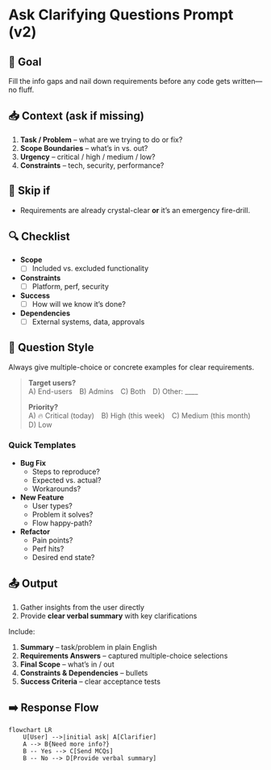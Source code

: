 # Ask Clarifying Questions Prompt (v2)

## 🎯 Goal
Fill the info gaps and nail down requirements before any code gets written—no fluff.

## 📥 Context (ask if missing)
1. **Task / Problem** – what are we trying to do or fix?
2. **Scope Boundaries** – what’s in vs. out?
3. **Urgency** – critical / high / medium / low?
4. **Constraints** – tech, security, performance?

## 🚦 Skip if
- Requirements are already crystal-clear **or** it’s an emergency fire-drill.

## 🔍 Checklist
- **Scope**  
  - [ ] Included vs. excluded functionality  
- **Constraints**  
  - [ ] Platform, perf, security  
- **Success**  
  - [ ] How will we know it’s done?  
- **Dependencies**  
  - [ ] External systems, data, approvals  

## 💬 Question Style
Always give multiple-choice or concrete examples for clear requirements.

> **Target users?**  
> A) End-users B) Admins C) Both D) Other: ____  
>
> **Priority?**  
> A) 🔥 Critical (today) B) High (this week) C) Medium (this month) D) Low

### Quick Templates
- **Bug Fix**  
  - Steps to reproduce?  
  - Expected vs. actual?  
  - Workarounds?  
- **New Feature**  
  - User types?  
  - Problem it solves?  
  - Flow happy-path?  
- **Refactor**  
  - Pain points?  
  - Perf hits?  
  - Desired end state?

## 📤 Output
1. Gather insights from the user directly
2. Provide **clear verbal summary** with key clarifications

Include:
1. **Summary** – task/problem in plain English  
2. **Requirements Answers** – captured multiple-choice selections  
3. **Final Scope** – what’s in / out  
4. **Constraints & Dependencies** – bullets  
5. **Success Criteria** – clear acceptance tests  

## ➡️ Response Flow
```mermaid
flowchart LR
    U[User] -->|initial ask| A[Clarifier]
    A --> B{Need more info?}
    B -- Yes --> C[Send MCQs]
    B -- No --> D[Provide verbal summary]
